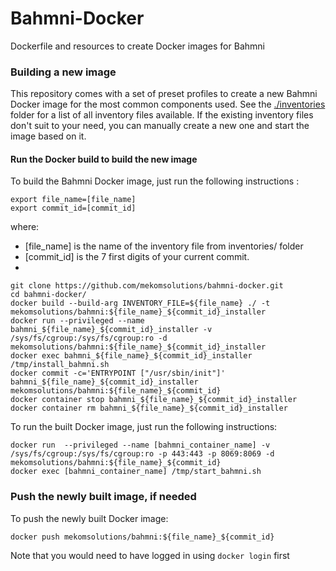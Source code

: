 # Bahmni-Docker
Dockerfile and resources to create Docker images for Bahmni

### Building a new image
This repository comes with a set of preset profiles to create a new Bahmni Docker image for the most common components used. See the [./inventories](./inventories) folder for a list of all inventory files available.
If the existing inventory files don't suit to your need, you can manually create a new one and start the image based on it.

#### Run the Docker build to build the new image
To build the Bahmni Docker image, just run the following instructions :
```
export file_name=[file_name]
export commit_id=[commit_id]
```

where:
- [file_name] is the name of the inventory file from inventories/ folder
- [commit_id] is the 7 first digits of your current commit.
-
```
git clone https://github.com/mekomsolutions/bahmni-docker.git
cd bahmni-docker/
docker build --build-arg INVENTORY_FILE=${file_name} ./ -t mekomsolutions/bahmni:${file_name}_${commit_id}_installer
docker run --privileged --name bahmni_${file_name}_${commit_id}_installer -v /sys/fs/cgroup:/sys/fs/cgroup:ro -d mekomsolutions/bahmni:${file_name}_${commit_id}_installer
docker exec bahmni_${file_name}_${commit_id}_installer /tmp/install_bahmni.sh
docker commit -c='ENTRYPOINT ["/usr/sbin/init"]' bahmni_${file_name}_${commit_id}_installer mekomsolutions/bahmni:${file_name}_${commit_id}
docker container stop bahmni_${file_name}_${commit_id}_installer
docker container rm bahmni_${file_name}_${commit_id}_installer
```

To run the built Docker image, just run the following instructions:

```
docker run  --privileged --name [bahmni_container_name] -v /sys/fs/cgroup:/sys/fs/cgroup:ro -p 443:443 -p 8069:8069 -d mekomsolutions/bahmni:${file_name}_${commit_id}
docker exec [bahmni_container_name] /tmp/start_bahmni.sh
```


### Push the newly built image, if needed

To push the newly built Docker image:
```
docker push mekomsolutions/bahmni:${file_name}_${commit_id}
```

Note that you would need to have logged in using `docker login` first
